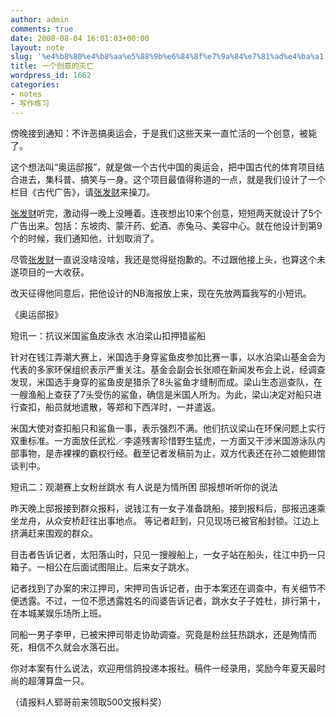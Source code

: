 ```yaml
---
author: admin
comments: true
date: 2008-08-04 16:01:03+00:00
layout: note
slug: '%e4%b8%80%e4%b8%aa%e5%88%9b%e6%84%8f%e7%9a%84%e7%81%ad%e4%ba%a1'
title: 一个创意的灭亡
wordpress_id: 1662
categories:
- notes
- 写作练习
---
```


傍晚接到通知：不许恶搞奥运会，于是我们这些天来一直忙活的一个创意，被毙了。

这个想法叫“奥运邸报”，就是做一个古代中国的奥运会，把中国古代的体育项目结合进去，集科普、搞笑与一身。这个项目最值得称道的一点，就是我们设计了一个栏目《古代广告》，请[张发财](http://www.bullog.cn/blogs/zhangfacai/)来操刀。

[张发财](http://www.bullog.cn/blogs/zhangfacai/)听完，激动得一晚上没睡着。连夜想出10来个创意，短短两天就设计了5个广告出来。包括：东坡肉、蒙汗药、蛇酒、赤兔马、美容中心。就在他设计到第9个的时候，我们通知他，计划取消了。

尽管[张发财](http://www.bullog.cn/blogs/zhangfacai/)一直说没啥没啥，我还是觉得挺抱歉的。不过跟他接上头，也算这个未遂项目的一大收获。

改天征得他同意后，把他设计的NB海报放上来，现在先放两篇我写的小短讯。

《奥运邸报》

短讯一：抗议米国鲨鱼皮泳衣 水泊梁山扣押猎鲨船

针对在钱江弄潮大赛上，米国选手身穿鲨鱼皮参加比赛一事，以水泊梁山基金会为代表的多家环保组织表示严重关注。基金会副会长张顺在新闻发布会上说，经调查发现，米国选手身穿的鲨鱼皮是猎杀了8头鲨鱼才缝制而成。梁山生态巡查队，在一艘渔船上查获了7头受伤的鲨鱼，确信是米国人所为。为此，梁山决定对船只进行查扣，船员就地遣散，等郑和下西洋时，一并遣返。

米国大使对查扣船只和鲨鱼一事，表示强烈不满。他们抗议梁山在环保问题上实行双重标准。一方面放任武松／李逵残害珍惜野生猛虎，一方面又干涉米国游泳队内部事物，是赤裸裸的霸权行经。截至记者发稿前为止，双方代表还在孙二娘鲍翅馆谈判中。

短讯二：观潮赛上女粉丝跳水 有人说是为情所困 
邸报想听听你的说法

昨天晚上邸报接到群众报料，说钱江有一女子准备跳船。接到报料后，邸报迅速乘坐龙舟，从众安桥赶往出事地点。
等记者赶到，只见现场已被官船封锁。江边上挤满赶来围观的群众。

目击者告诉记者，太阳落山时，只见一搜艘船上，一女子站在船头，往江中扔一只箱子。一相公在后面试图阻止。后来女子跳水。

记者找到了办案的宋江押司，宋押司告诉记者，由于本案还在调查中，有关细节不便透露。不过，一位不愿透露姓名的阎婆告诉记者，跳水女子子姓杜，排行第十，在本城某娱乐场所上班。

同船一男子李甲，已被宋押司带走协助调查。究竟是粉丝狂热跳水，还是殉情而死，相信不久就会水落石出。

你对本案有什么说法，欢迎用信鸽投递本报社。稿件一经录用，奖励今年夏天最时尚的超薄算盘一只。

（请报料人郓哥前来领取500文报料奖）

